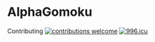 # AlphaGomoku
Contributing [![contributions welcome](https://img.shields.io/badge/contributions-welcome-brightgreen.svg?style=flat)](https://github.com/dwyl/esta/issues)
<a href="https://996.icu"><img src="https://img.shields.io/badge/link-996.icu-red.svg" alt="996.icu" /></a>
